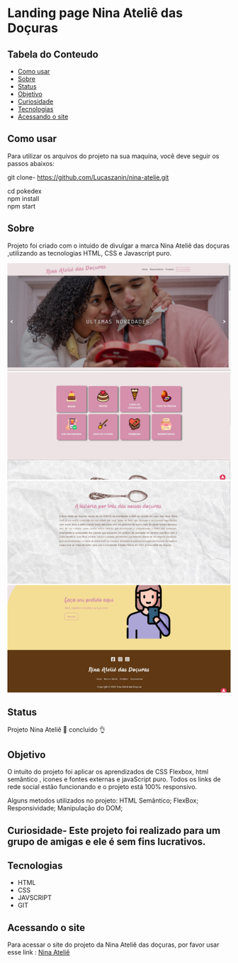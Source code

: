 # Landing page Nina Ateliê das Doçuras

## Tabela do Conteudo
<ul>
<li><a href="#como-usar">Como usar</li>
<li><a href="#sobre">Sobre</a></li>
<li><a href="#status">Status</a></li>
<li><a href="#objetivo">Objetivo</a></li>
<li><a href="#curiosidade">Curiosidade</a></li>
<li><a href="#tenologias">Tecnologias</a></li>
<li><a href="#acessando-o-site">Acessando o site</a></li>
</ul>

## Como usar

Para utilizar os arquivos do projeto na sua maquina, você deve seguir os passos abaixos:

git clone- https://github.com/Lucaszanin/nina-atelie.git

cd pokedex<br>
npm install<br>
npm start

## Sobre

Projeto foi criado com o intuido de divulgar a marca Nina Ateliê das doçuras ,utilizando as tecnologias HTML, CSS e Javascript puro.

<img src="./src/assets/projeto-1.jpg" alt="Gif do Projeto Funcionando">
<img src="./src/assets/projeto-2.jpg" alt="Gif do Projeto Funcionando">
<img src="./src/assets/projeto-4.jpg" alt="Gif do Projeto Funcionando">
<img src="./src/assets/projeto-5.jpg" alt="Gif do Projeto Funcionando">

## Status

Projeto Nina Ateliê 🎯 concluido 👌

## Objetivo

O intuito do projeto foi aplicar os aprendizados de CSS Flexbox, html semântico , icones e fontes externas e javaScript puro. 
Todos os links de rede social estão funcionando e o projeto está 100% responsivo.

Alguns metodos utilizados no projeto:
HTML Semântico;
FlexBox;
Responsividade;
Manipulação do DOM;

## Curiosidade- Este projeto foi realizado para um grupo de amigas e ele é sem fins lucrativos.

## Tecnologias
<ul>
<li>HTML</li>
<li>CSS</li>
<li>JAVSCRIPT</li>
<li>GIT</li>
</ul>

## Acessando o site

Para acessar o site do projeto da Nina Ateliê das doçuras, por favor usar esse link : <a href="https://nina-atelie-aukhhvkvq-lucaszanin.vercel.app/" target="_blank">Nina Ateliê</a>